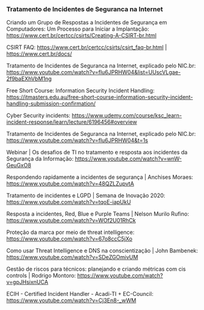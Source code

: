 ### Tratamento de Incidentes de Seguranca na Internet

Criando um Grupo de Respostas a Incidentes de Segurança em Computadores: Um Processo para Iniciar a Implantação: https://www.cert.br/certcc/csirts/Creating-A-CSIRT-br.html

CSIRT FAQ: https://www.cert.br/certcc/csirts/csirt_faq-br.html | https://www.cert.br/docs/

Tratamento de Incidentes de Seguranca na Internet, explicado pelo NIC.br: https://www.youtube.com/watch?v=flu6JPRHW04&list=UUscVLgae-2f9baEXhVbM1ng

Free Short Course: Information Security Incident Handling: https://itmasters.edu.au/free-short-course-information-security-incident-handling-submission-confirmation/

Cyber Security incidents: https://www.udemy.com/course/ksc_learn-incident-response/learn/lecture/6196456#overview

Tratamento de Incidentes de Seguranca na Internet, explicado pelo NIC.br: https://www.youtube.com/watch?v=flu6JPRHW04&t=1s 

Webinar | Os desafios de TI no tratamento e resposta aos incidentes da Segurança da Informação: https://www.youtube.com/watch?v=wnW-GeuGxO8

Respondendo rapidamente a incidentes de segurança | Anchises Moraes: https://www.youtube.com/watch?v=48QZLZupvtA

Tratamento de incidentes e LGPD | Semana de Inovação 2020: https://www.youtube.com/watch?v=tqoE-iapUkU

Resposta a incidentes, Red, Blue e Purple Teams | Nelson Murilo Rufino: https://www.youtube.com/watch?v=WOf2U01RhCk

Proteção da marca por meio de threat intelligence: https://www.youtube.com/watch?v=67o8ccC5jXo

Como usar Threat Intelligence e DNS na conscientização | John Bambenek: https://www.youtube.com/watch?v=SDeZGOmivUM

Gestão de riscos para técnicos: planejando e criando métricas com cis controls | Rodrigo Montoro: https://www.youtube.com/watch?v=gpJHsixnUCA

ECIH - Certified Incident Handler - Acadi-TI + EC-Council: https://www.youtube.com/watch?v=Cj3En8-_wWM


